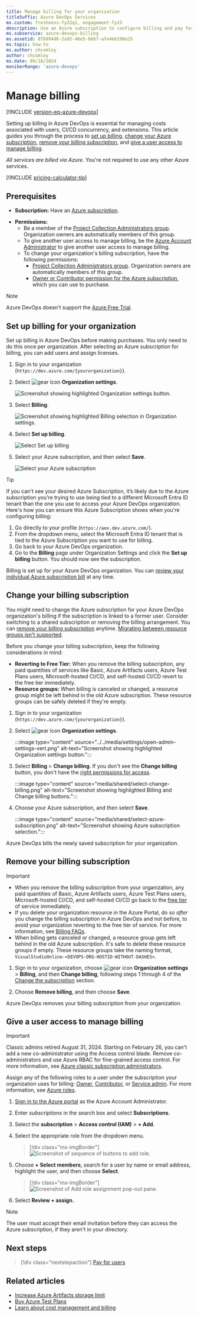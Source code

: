 ```yaml
---
title: Manage billing for your organization
titleSuffix: Azure DevOps Services
ms.custom: freshness-fy22q1, engagement-fy23
description: Use an Azure subscription to configure billing and pay for users, CI/CD concurrency, and extensions for Azure DevOps.
ms.subservice: azure-devops-billing
ms.assetid: 87b994d6-2a92-46e5-b667-afe4eb198e25
ms.topic: how-to
ms.author: chcomley
author: chcomley
ms.date: 09/18/2024
monikerRange: 'azure-devops'
---
```


# Manage billing

[!INCLUDE [version-eq-azure-devops](../../includes/version-eq-azure-devops.md)]

Setting up billing in Azure DevOps is essential for managing costs associated with users, CI/CD concurrency, and extensions. This article guides you through the process to [set up billing](#set-up-billing-for-your-organization), [change your Azure subscription](#change-your-billing-subscription), [remove your billing subscription](#remove-your-billing-subscription), and [give a user access to manage billing](#give-a-user-access-to-manage-billing).

*All services are billed via Azure*. You're not required to use any other Azure services.

[!INCLUDE [pricing-calculator-tip](../../includes/pricing-calculator-tip.md)]

## Prerequisites

* **Subscription:** Have an [Azure subscription](https://azure.microsoft.com/pricing/purchase-options/).
- **Permissions:**
  * Be a member of the [Project Collection Administrators group](../security/look-up-project-collection-administrators.md). Organization owners are automatically members of this group.
  * To give another user access to manage billing, be the [Azure Account Administrator](/azure/cost-management-billing/manage/add-change-subscription-administrator) to give another user access to manage billing.
  * To change your organization's billing subscription, have the following permissions:
    - [Project Collection Administrators group](../security/look-up-project-collection-administrators.md). Organization owners are automatically members of this group.
    - [Owner or Contributor permission for the Azure subscription](set-up-billing-for-your-organization-vs.md#give-a-user-access-to-manage-billing), which you can use to purchase.

> [!NOTE]
> Azure DevOps doesn't support the [Azure Free Trial](https://azure.microsoft.com/offers/ms-azr-0044p/).

<a name="set-up-billing"></a>

## Set up billing for your organization

Set up billing in Azure DevOps before making purchases. You only need to do this once per organization. After selecting an Azure subscription for billing, you can add users and assign licenses.

1. Sign in to your organization (```https://dev.azure.com/{yourorganization}```).

1. Select ![gear icon](../../media/icons/gear-icon.png) **Organization settings**.

   ![Screenshot showing highlighted Organization settings button.](../../media/settings/open-admin-settings-vert.png)
   
1. Select **Billing**.

   ![Screenshot showing highlighted Billing selection in Organization settings.](media/shared/select-billing-organization-settings.png)
   
1. Select **Set up billing**.

   ![Select Set up billing](media/shared/set-up-billing.png)
   
1. Select your Azure subscription, and then select **Save**.

   ![Select your Azure subscription](media/shared/select-azure-subscription.png)
   
> [!TIP]
> If you can't see your desired Azure Subscription, it’s likely due to the Azure subscription you’re trying to use being tied to a different Microsoft Entra ID tenant than the one you use to access your Azure 
> DevOps organization. Here's how you can ensure this Azure Subscription shows when you're configuring billing:
> 1. Go directly to your profile (`https://aex.dev.azure.com/`).
> 2. From the dropdown menu, select the Microsoft Entra ID tenant that is tied to the Azure Subscription you want to use for billing.
> 3. Go back to your Azure DevOps organization.
> 4. Go to the **Billing** page under Organization Settings and click the **Set up billing** button. You should now see the subscription.

Billing is set up for your Azure DevOps organization. You can [review your individual Azure subscription bill](/azure/cost-management-billing/understand/review-individual-bill) at any time.

<a id="change-subscription"></a>

## Change your billing subscription

You might need to change the Azure subscription for your Azure DevOps organization's billing if the subscription is linked to a former user. Consider switching to a shared subscription or removing the billing arrangement. You can [remove your billing subscription](#remove-your-billing-subscription) anytime. [Migrating between resource groups isn't supported](billing-faq.yml).

Before you change your billing subscription, keep the following considerations in mind:
- **Reverting to Free Tier:** When you remove the billing subscription, any paid quantities of services like Basic, Azure Artifacts users, Azure Test Plans users, Microsoft-hosted CI/CD, and self-hosted CI/CD revert to the free tier immediately.
- **Resource groups:** When billing is canceled or changed, a resource group might be left behind in the old Azure subscription. These resource groups can be safely deleted if they're empty.

1. Sign in to your organization (```https://dev.azure.com/{yourorganization}```).

2. Select ![gear icon](../../media/icons/gear-icon.png) **Organization settings**.

   :::image type="content" source="../../media/settings/open-admin-settings-vert.png" alt-text="Screenshot showing highlighted Organization settings button.":::

3. Select **Billing** > **Change billing**. If you don't see the **Change billing** button, you don't have the [right permissions for access](#prerequisites).

   :::image type="content" source="media/shared/select-change-billing.png" alt-text="Screenshot showing highlighted Billing and Change billing buttons.":::

4. Choose your Azure subscription, and then select **Save**.

   :::image type="content" source="media/shared/select-azure-subscription.png" alt-text="Screenshot showing Azure subscription selection.":::

Azure DevOps bills the newly saved subscription for your organization.

## Remove your billing subscription 

> [!IMPORTANT]
> - When you remove the billing subscription from your organization, any paid quantities of Basic, Azure Artifacts users, Azure Test Plans users, Microsoft-hosted CI/CD, and self-hosted CI/CD go back to the [free tier](billing-faq.yml) of service immediately.
> - If you delete your organization resource in the Azure Portal, do so *after* you change the billing subscription in Azure DevOps and not before, to avoid your organization reverting to the free tier of service. For more information, see [Billing FAQs](billing-faq.yml#azure-portal-integration).
> - When billing gets canceled or changed, a resource group gets left behind in the old Azure subscription. It's safe to delete these resource groups if empty. These resource groups take the naming format, `VisualStudioOnline-<DEVOPS-ORG-HOSTID-WITHOUT-DASHES>`.

1. Sign in to your organization, choose ![gear icon](../../media/icons/gear-icon.png) **Organization settings** > **Billing**, and then **Change billing**, following steps 1 through 4 of the [Change the subscription](#change-subscription) section.

2. Choose **Remove billing**, and then choose **Save**. 

Azure DevOps removes your billing subscription from your organization.

<a name="add-backup-billing-managers"></a>

## Give a user access to manage billing

> [!IMPORTANT]
> Classic admins retired August 31, 2024. Starting on February 26, you can't add a new co-administrator using the Access control blade. Remove co-administrators and use Azure RBAC for fine-grained access control. For more information, see [Azure classic subscription administrators](/azure/role-based-access-control/classic-administrators).

Assign any of the following roles to a user under the subscription your organization uses for billing: [Owner](/azure/role-based-access-control/built-in-roles#owner), [Contributor](/azure/role-based-access-control/built-in-roles#contributor), or [Service admin](/azure/billing/billing-add-change-azure-subscription-administrator). For more information, see [Azure roles](/azure/role-based-access-control/rbac-and-directory-admin-roles).

1. [Sign in to the Azure portal](https://portal.azure.com/) as the Azure Account Administrator.
2. Enter *subscriptions* in the search box and select **Subscriptions**. 
3. Select the **subscription** > **Access control (IAM)** > **+ Add**.
4. Select the appropriate role from the dropdown menu.

   > [!div class="mx-imgBorder"]  
   > ![Screenshot of sequence of buttons to add role.](media/add-backup-billing-manager/add-role-to-subscription.png)

5. Choose **+ Select members**, search for a user by name or email address, highlight the user, and then choose **Select**.

   > [!div class="mx-imgBorder"]  
   > ![Screenshot of Add role assignment pop-out pane.](media/add-backup-billing-manager/add-role-assignment.png)

6. Select **Review + assign**.

> [!NOTE]
> The user must accept their email invitation before they can access the Azure subscription, if they aren't in your directory.

## Next steps

> [!div class="nextstepaction"]
> [Pay for users](buy-basic-access-add-users.md)

## Related articles

* [Increase Azure Artifacts storage limit](../../artifacts/start-using-azure-artifacts.md#increase-azure-artifacts-storage-limit)
* [Buy Azure Test Plans](buy-basic-access-add-users.md)
* [Learn about cost management and billing](/azure/cost-management-billing/cost-management-billing-overview)
